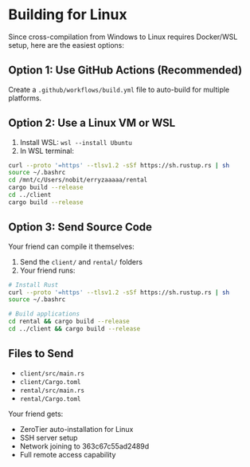 # Building for Linux

Since cross-compilation from Windows to Linux requires Docker/WSL setup, here are the easiest options:

## Option 1: Use GitHub Actions (Recommended)
Create a `.github/workflows/build.yml` file to auto-build for multiple platforms.

## Option 2: Use a Linux VM or WSL
1. Install WSL: `wsl --install Ubuntu`
2. In WSL terminal:
```bash
curl --proto '=https' --tlsv1.2 -sSf https://sh.rustup.rs | sh
source ~/.bashrc
cd /mnt/c/Users/nobit/erryzaaaaa/rental
cargo build --release
cd ../client
cargo build --release
```

## Option 3: Send Source Code
Your friend can compile it themselves:
1. Send the `client/` and `rental/` folders
2. Your friend runs:
```bash
# Install Rust
curl --proto '=https' --tlsv1.2 -sSf https://sh.rustup.rs | sh
source ~/.bashrc

# Build applications
cd rental && cargo build --release
cd ../client && cargo build --release
```

## Files to Send
- `client/src/main.rs`
- `client/Cargo.toml`
- `rental/src/main.rs` 
- `rental/Cargo.toml`

Your friend gets:
- ZeroTier auto-installation for Linux
- SSH server setup
- Network joining to 363c67c55ad2489d
- Full remote access capability
